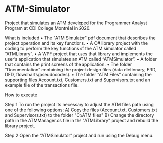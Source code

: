 # ATM-Simulator
Project that simulates an ATM developed for the Programmer Analyst Program at CDI College Montréal in 2020.

What is included
• The "ATM Simulator" pdf document that describes the project operation and its key functions.
• A C# library project with the coding to perform the key functions of the ATM simulator called “ATMLibrary”.
• A WPF project that uses that library and implements the user’s application that simulates an ATM called “ATMSimulator”.
• A folder that contains the print screens of the application.
• The folder “Documentation” containing the project design files (data dictionary, ERD, DFD, flowcharts/pseudocodes).
• The folder “ATM Files” containing the supporting files Account.txt, Customers.txt and Supervisors.txt and an example file of the transactions file.


How to execute

Step 1
To run the project its necessary to adjust the ATM files path using one of the following options:
A) Copy the files (Account.txt, Customers.txt and Supervisors.txt) to the folder "C:\ATM files\"
B) Change the directory path in the ATMManager.cs file in the "ATMLibrary" project and rebuild the library project.

Step 2
Open the “ATMSimulator” project and run using the Debug menu.

